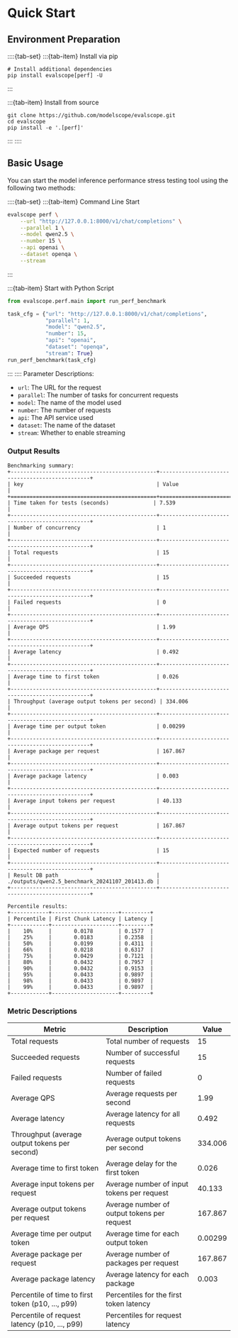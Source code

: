 # Quick Start

## Environment Preparation
::::{tab-set}
:::{tab-item} Install via pip
```shell
# Install additional dependencies
pip install evalscope[perf] -U
```
:::

:::{tab-item} Install from source
```shell
git clone https://github.com/modelscope/evalscope.git
cd evalscope
pip install -e '.[perf]'
```
:::
::::

## Basic Usage
You can start the model inference performance stress testing tool using the following two methods:

::::{tab-set}
:::{tab-item} Command Line Start
```bash
evalscope perf \
    --url "http://127.0.0.1:8000/v1/chat/completions" \
    --parallel 1 \
    --model qwen2.5 \
    --number 15 \
    --api openai \
    --dataset openqa \
    --stream
```
:::

:::{tab-item} Start with Python Script
```python
from evalscope.perf.main import run_perf_benchmark

task_cfg = {"url": "http://127.0.0.1:8000/v1/chat/completions",
            "parallel": 1,
            "model": "qwen2.5",
            "number": 15,
            "api": "openai",
            "dataset": "openqa",
            "stream": True}
run_perf_benchmark(task_cfg)
```
:::
::::
Parameter Descriptions:

- `url`: The URL for the request
- `parallel`: The number of tasks for concurrent requests
- `model`: The name of the model used
- `number`: The number of requests
- `api`: The API service used
- `dataset`: The name of the dataset
- `stream`: Whether to enable streaming

### Output Results
```text
Benchmarking summary: 
+----------------------------------------------+------------------------------------------------+
| key                                          | Value                                          |
+==============================================+================================================+
| Time taken for tests (seconds)              | 7.539                                          |
+----------------------------------------------+------------------------------------------------+
| Number of concurrency                        | 1                                              |
+----------------------------------------------+------------------------------------------------+
| Total requests                               | 15                                             |
+----------------------------------------------+------------------------------------------------+
| Succeeded requests                           | 15                                             |
+----------------------------------------------+------------------------------------------------+
| Failed requests                              | 0                                              |
+----------------------------------------------+------------------------------------------------+
| Average QPS                                  | 1.99                                           |
+----------------------------------------------+------------------------------------------------+
| Average latency                              | 0.492                                          |
+----------------------------------------------+------------------------------------------------+
| Average time to first token                  | 0.026                                          |
+----------------------------------------------+------------------------------------------------+
| Throughput (average output tokens per second) | 334.006                                        |
+----------------------------------------------+------------------------------------------------+
| Average time per output token                | 0.00299                                        |
+----------------------------------------------+------------------------------------------------+
| Average package per request                  | 167.867                                        |
+----------------------------------------------+------------------------------------------------+
| Average package latency                      | 0.003                                          |
+----------------------------------------------+------------------------------------------------+
| Average input tokens per request             | 40.133                                         |
+----------------------------------------------+------------------------------------------------+
| Average output tokens per request            | 167.867                                        |
+----------------------------------------------+------------------------------------------------+
| Expected number of requests                  | 15                                             |
+----------------------------------------------+------------------------------------------------+
| Result DB path                               | ./outputs/qwen2.5_benchmark_20241107_201413.db |
+----------------------------------------------+------------------------------------------------+

Percentile results: 
+------------+---------------------+---------+
| Percentile | First Chunk Latency | Latency |
+------------+---------------------+---------+
|    10%     |       0.0178        | 0.1577  |
|    25%     |       0.0183        | 0.2358  |
|    50%     |       0.0199        | 0.4311  |
|    66%     |       0.0218        | 0.6317  |
|    75%     |       0.0429        | 0.7121  |
|    80%     |       0.0432        | 0.7957  |
|    90%     |       0.0432        | 0.9153  |
|    95%     |       0.0433        | 0.9897  |
|    98%     |       0.0433        | 0.9897  |
|    99%     |       0.0433        | 0.9897  |
+------------+---------------------+---------+
```

### Metric Descriptions

| **Metric**                                  | **Description**                  | **Value**      |
|------------------------------------------|---------------------------------|-----------------|
| Total requests                          | Total number of requests        | 15              |
| Succeeded requests                      | Number of successful requests   | 15              |
| Failed requests                         | Number of failed requests       | 0               |
| Average QPS                            | Average requests per second     | 1.99            |
| Average latency                         | Average latency for all requests| 0.492           |
| Throughput (average output tokens per second) | Average output tokens per second| 334.006        |
| Average time to first token            | Average delay for the first token| 0.026          |
| Average input tokens per request        | Average number of input tokens per request | 40.133  |
| Average output tokens per request       | Average number of output tokens per request | 167.867 |
| Average time per output token           | Average time for each output token | 0.00299      |
| Average package per request             | Average number of packages per request | 167.867 |
| Average package latency                  | Average latency for each package| 0.003           |
| Percentile of time to first token (p10, ..., p99) | Percentiles for the first token latency |       |
| Percentile of request latency (p10, ..., p99) | Percentiles for request latency |                |